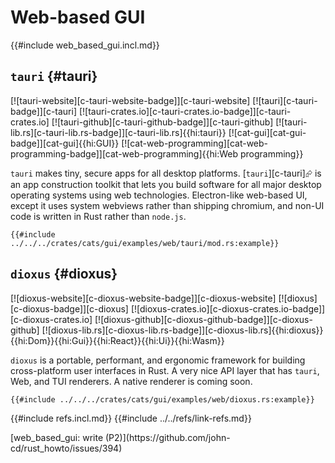 # Web-based GUI

{{#include web_based_gui.incl.md}}

## `tauri` {#tauri}

[![tauri-website][c-tauri-website-badge]][c-tauri-website] [![tauri][c-tauri-badge]][c-tauri] [![tauri-crates.io][c-tauri-crates.io-badge]][c-tauri-crates.io] [![tauri-github][c-tauri-github-badge]][c-tauri-github] [![tauri-lib.rs][c-tauri-lib.rs-badge]][c-tauri-lib.rs]{{hi:tauri}} [![cat-gui][cat-gui-badge]][cat-gui]{{hi:GUI}} [![cat-web-programming][cat-web-programming-badge]][cat-web-programming]{{hi:Web programming}}

`tauri` makes tiny, secure apps for all desktop platforms. [`tauri`][c-tauri]⮳ is an app construction toolkit that lets you build software for all major desktop operating systems using web technologies. Electron-like web-based UI, except it uses system webviews rather than shipping chromium, and non-UI code is written in Rust rather than `node.js`.

```rust,editable
{{#include ../../../crates/cats/gui/examples/web/tauri/mod.rs:example}}
```

## `dioxus` {#dioxus}

[![dioxus-website][c-dioxus-website-badge]][c-dioxus-website] [![dioxus][c-dioxus-badge]][c-dioxus] [![dioxus-crates.io][c-dioxus-crates.io-badge]][c-dioxus-crates.io] [![dioxus-github][c-dioxus-github-badge]][c-dioxus-github] [![dioxus-lib.rs][c-dioxus-lib.rs-badge]][c-dioxus-lib.rs]{{hi:dioxus}}{{hi:Dom}}{{hi:Gui}}{{hi:React}}{{hi:Ui}}{{hi:Wasm}}

`dioxus` is a portable, performant, and ergonomic framework for building cross-platform user interfaces in Rust. A very nice API layer that has `tauri`, Web, and TUI renderers. A native renderer is coming soon.

```rust,editable
{{#include ../../../crates/cats/gui/examples/web/dioxus.rs:example}}
```

{{#include refs.incl.md}}
{{#include ../../refs/link-refs.md}}

<div class="hidden">
[web_based_gui: write (P2)](https://github.com/john-cd/rust_howto/issues/394)

</div>
